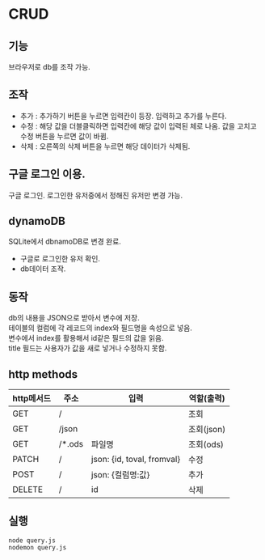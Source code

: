 # CRUD
## 기능
브라우저로 db를 조작 가능.  
## 조작
- 추가 : 추가하기 버튼을 누르면 입력칸이 등장. 입력하고 추가를 누른다.  
- 수정 : 해당 값을 더블클릭하면 입력칸에 해당 값이 입력된 체로 나옴. 값을 고치고 수정 버튼을 누르면 값이 바뀜.  
- 삭제 : 오른쪽의 삭제 버튼을 누르면 해당 데이터가 삭제됨.  
## 구글 로그인 이용.
구글 로그인. 로그인한 유저중에서 정해진 유저만 변경 가능.  
## dynamoDB
SQLite에서 dbnamoDB로 변경 완료.  
- 구글로 로그인한 유저 확인.  
- db데이터 조작.  
## 동작
db의 내용을 JSON으로 받아서 변수에 저장.  
테이블의 컬럼에 각 레코드의 index와 필드명을 속성으로 넣음.  
변수에서 index를 활용해서 id같은 필드의 값을 읽음.  
title 필드는 사용자가 값을 새로 넣거나 수정하지 못함.  

## http methods
| http메서드   |      주소      |입력|  역할(출력) |
|-|-|-|-|
| GET    |/ ||조회|
| GET    |/json ||조회(json)|
| GET    |/*.ods |파일명|조회(ods)|
| PATCH   |/    |json: {id, toval, fromval}|수정|
| POST    |/    |json: {컬럼명:값} |추가|
| DELETE    |/    |id|삭제|

## 실행
`node query.js`  
`nodemon query.js`  
